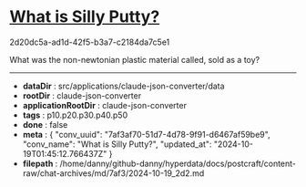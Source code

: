 # [What is Silly Putty?](https://claude.ai/chat/7af3af70-51d7-4d78-9f91-d6467af59be9)

2d20dc5a-ad1d-42f5-b3a7-c2184da7c5e1

What was the non-newtonian plastic material called, sold as a toy?

---

* **dataDir** : src/applications/claude-json-converter/data
* **rootDir** : claude-json-converter
* **applicationRootDir** : claude-json-converter
* **tags** : p10.p20.p30.p40.p50
* **done** : false
* **meta** : {
  "conv_uuid": "7af3af70-51d7-4d78-9f91-d6467af59be9",
  "conv_name": "What is Silly Putty?",
  "updated_at": "2024-10-19T01:45:12.766437Z"
}
* **filepath** : /home/danny/github-danny/hyperdata/docs/postcraft/content-raw/chat-archives/md/7af3/2024-10-19_2d2.md